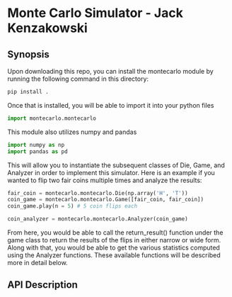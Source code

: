 # Monte Carlo Simulator - Jack Kenzakowski

## Synopsis

Upon downloading this repo, you can install the montecarlo module by running the following command in this directory:

```bash
pip install .
```

Once that is installed, you will be able to import it into your python files

```python
import montecarlo.montecarlo
```
This module also utilizes numpy and pandas

```python
import numpy as np
import pandas as pd
```

This will allow you to instantiate the subsequent classes of Die, Game, and Analyzer in order to implement this simulator. Here is an example if you wanted to flip two fair coins multiple times and analyze the results:

```python
fair_coin = montecarlo.montecarlo.Die(np.array('H', 'T'))
coin_game = montecarlo.montecarlo.Game([fair_coin, fair_coin])
coin_game.play(n = 5) # 5 coin flips each

coin_analyzer = montecarlo.montecarlo.Analyzer(coin_game)
```

From here, you would be able to call the return_result() function under the game class to return the results of the flips in either narrow or wide form. Along with that, you would be able to get the various statistics computed using the Analyzer functions. These available functions will be described more in detail below.

## API Description

